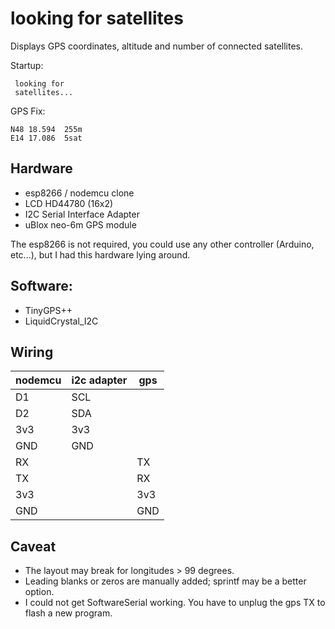 looking for satellites
=================

Displays GPS coordinates, altitude and number of connected satellites.

Startup:

     looking for
     satellites...

GPS Fix:

    N48 18.594  255m
    E14 17.086  5sat

Hardware
--------
 - esp8266 / nodemcu clone
 - LCD HD44780 (16x2)
 - I2C Serial Interface Adapter
 - uBlox neo-6m GPS module

The esp8266 is not required, you could use any other controller (Arduino, etc...), but I had this hardware lying around. 

Software:
---------
 - TinyGPS++
 - LiquidCrystal_I2C

Wiring
------
|nodemcu|i2c adapter|gps|
|-------|-----------|---|
|D1     |SCL        |   |
|D2     |SDA        |   |
|3v3    |3v3        |   |
|GND    |GND        |   |
|RX     |           |TX |
|TX     |           |RX |
|3v3    |           |3v3|
|GND    |           |GND|

Caveat
------
 - The layout may break for longitudes > 99 degrees.
 - Leading blanks or zeros are manually added; sprintf may be a better option.
 - I could not get SoftwareSerial working. You have to unplug the gps TX to flash a new program.

